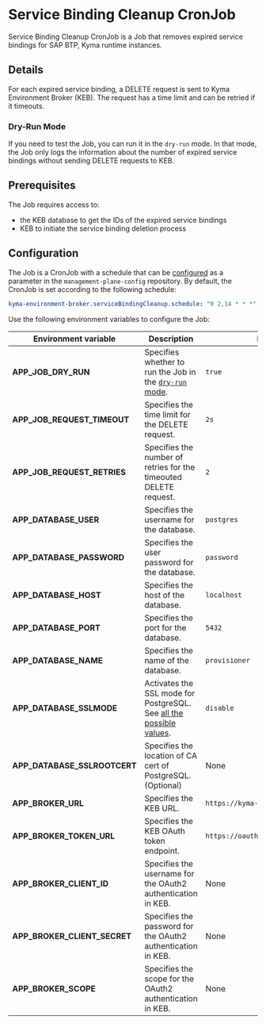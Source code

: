 # Service Binding Cleanup CronJob

Service Binding Cleanup CronJob is a Job that removes expired service bindings for SAP BTP, Kyma runtime instances.

## Details

For each expired service binding, a DELETE request is sent to Kyma Environment Broker (KEB). The request has a time limit and can be retried if it timeouts.

### Dry-Run Mode

If you need to test the Job, you can run it in the `dry-run` mode.
In that mode, the Job only logs the information about the number of expired service bindings without sending DELETE requests to KEB.

## Prerequisites

The Job requires access to:

* the KEB database to get the IDs of the expired service bindings
* KEB to initiate the service binding deletion process

## Configuration

The Job is a CronJob with a schedule that can be [configured](https://kubernetes.io/docs/concepts/workloads/controllers/cron-jobs/#cron-schedule-syntax) as a parameter in the `management-plane-config` repository.
By default, the CronJob is set according to the following schedule:
```yaml  
kyma-environment-broker.serviceBindingCleanup.schedule: "0 2,14 * * *"
```

Use the following environment variables to configure the Job:

| Environment variable         | Description                                                                                                               | Default value                            |
|------------------------------|---------------------------------------------------------------------------------------------------------------------------|------------------------------------------|
| **APP_JOB_DRY_RUN**          | Specifies whether to run the Job in the [`dry-run` mode](#details).                                                       | `true`                                   |
| **APP_JOB_REQUEST_TIMEOUT**  | Specifies the time limit for the DELETE request.                                                                          | `2s`                                     |
| **APP_JOB_REQUEST_RETRIES**  | Specifies the number of retries for the timeouted DELETE request.                                                         | `2`                                      |
| **APP_DATABASE_USER**        | Specifies the username for the database.                                                                                  | `postgres`                               |
| **APP_DATABASE_PASSWORD**    | Specifies the user password for the database.                                                                             | `password`                               |
| **APP_DATABASE_HOST**        | Specifies the host of the database.                                                                                       | `localhost`                              |
| **APP_DATABASE_PORT**        | Specifies the port for the database.                                                                                      | `5432`                                   |
| **APP_DATABASE_NAME**        | Specifies the name of the database.                                                                                       | `provisioner`                            |
| **APP_DATABASE_SSLMODE**     | Activates the SSL mode for PostgreSQL. See [all the possible values](https://www.postgresql.org/docs/9.1/libpq-ssl.html). | `disable`                                |
| **APP_DATABASE_SSLROOTCERT** | Specifies the location of CA cert of PostgreSQL. (Optional)                                                               | None                                     |
| **APP_BROKER_URL**           | Specifies the KEB URL.                                                                                                    | `https://kyma-env-broker.kyma.local`     |
| **APP_BROKER_TOKEN_URL**     | Specifies the KEB OAuth token endpoint.                                                                                   | `https://oauth.2kyma.local/oauth2/token` |
| **APP_BROKER_CLIENT_ID**     | Specifies the username for the OAuth2 authentication in KEB.                                                              | None                                     |
| **APP_BROKER_CLIENT_SECRET** | Specifies the password for the OAuth2 authentication in KEB.                                                              | None                                     |
| **APP_BROKER_SCOPE**         | Specifies the scope for the OAuth2 authentication in KEB.                                                                 | None                                     |
